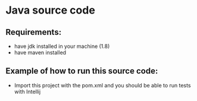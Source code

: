 # Java source code

## Requirements:
- have jdk installed in your machine (1.8)
- have maven installed

## Example of how to run this source code:
- Import this project with the pom.xml and you should be able to run tests with Intellij
